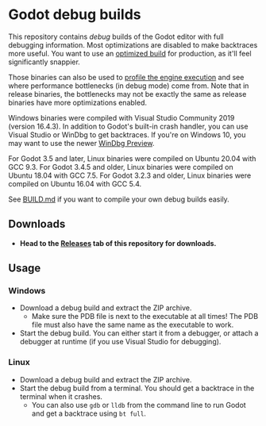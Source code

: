 # Godot debug builds

This repository contains *debug* builds of the Godot editor with full debugging
information. Most optimizations are disabled to make backtraces more useful.
You want to use an [optimized build](https://godotengine.org/download/) for
production, as it'll feel significantly snappier.

Those binaries can also be used to
[profile the engine execution](https://docs.godotengine.org/en/stable/development/cpp/using_cpp_profilers.html)
and see where performance bottlenecks (in debug mode) come from. Note that in release
binaries, the bottlenecks may not be exactly the same as release binaries have
more optimizations enabled.

Windows binaries were compiled with Visual Studio Community 2019 (version
16.4.3). In addition to Godot's built-in crash handler, you can use Visual
Studio or WinDbg to get backtraces. If you're on Windows 10, you may want to use
the newer
[WinDbg Preview](https://docs.microsoft.com/en-us/windows-hardware/drivers/debugger/debugger-download-tools).

For Godot 3.5 and later, Linux binaries were compiled on Ubuntu 20.04 with GCC 9.3.
For Godot 3.4.5 and older, Linux binaries were compiled on Ubuntu 18.04 with GCC 7.5.
For Godot 3.2.3 and older, Linux binaries were compiled on Ubuntu 16.04 with GCC 5.4.

See [BUILD.md](BUILD.md) if you want to compile your own debug builds easily.

## Downloads

- **Head to the [Releases](https://github.com/Calinou/godot-debug-builds/releases)
  tab of this repository for downloads.**

## Usage

### Windows

- Download a debug build and extract the ZIP archive.
  - Make sure the PDB file is next to the executable at all times! The PDB file
    must also have the same name as the executable to work.
- Start the debug build. You can either start it from a debugger, or attach a
  debugger at runtime (if you use Visual Studio for debugging).

### Linux

- Download a debug build and extract the ZIP archive.
- Start the debug build from a terminal. You should get a backtrace in
  the terminal when it crashes.
  - You can also use `gdb` or `lldb` from the command line to run Godot and
    get a backtrace using `bt full`.
